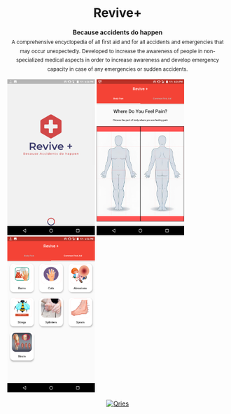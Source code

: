 <h1 align="center">Revive+</h1>
<p align="center">
  <b>
Because accidents do happen</b></br>
  <sub>A comprehensive encyclopedia of all first aid and for all accidents and emergencies that may occur unexpectedly.
Developed to increase the awareness of people in non-specialized medical aspects in order to increase awareness and develop emergency capacity in case of any emergencies or sudden accidents.<sub>
</p>
 
 <img src="images/Screenshot_20200908-182649.png" width="200">  <img src="images/Screenshot_20200908-182640.png" width="200">  <img src="images/Screenshot_20200908-182644.png" width="200"> 


 
 <p align="center">
  <a href="https://play.google.com/store/apps/details?id=com.gauravmehta13.revive.Revive">
         <img alt="Qries" src="https://play.google.com/intl/en_us/badges/static/images/badges/en_badge_web_generic.png"
              img width="325" height="125"
        >
      </a></p>
      <p align="center">
  <img src="https://raw.githubusercontent.com/andreasbm/readme/master/assets/lines/colored.png" img width="5000" height="5" />
</p>

